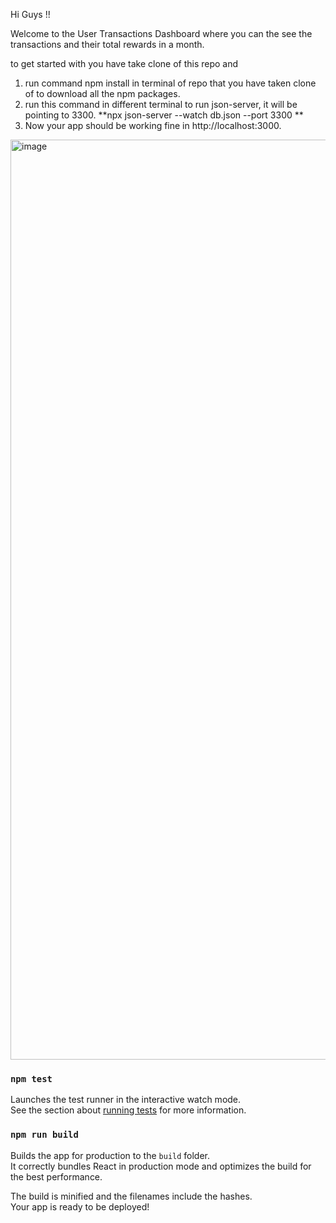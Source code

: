 

Hi Guys !!

Welcome to the User Transactions Dashboard where you can the see the transactions and their total rewards in a month.


to get started with you have take clone of this repo and 
1. run command npm install in terminal of repo that you have taken clone of to download all the npm packages.
2. run this command in different terminal to run json-server, it will be pointing to 3300.
  **npx json-server --watch db.json --port 3300 **
3. Now your app should be working fine in http://localhost:3000.

<img width="1472" alt="image" src="https://github.com/user-attachments/assets/cfc8e86f-a7d8-4b42-8a52-1e386ebed141" />


### `npm test`

Launches the test runner in the interactive watch mode.\
See the section about [running tests](https://facebook.github.io/create-react-app/docs/running-tests) for more information.

### `npm run build`

Builds the app for production to the `build` folder.\
It correctly bundles React in production mode and optimizes the build for the best performance.

The build is minified and the filenames include the hashes.\
Your app is ready to be deployed!

